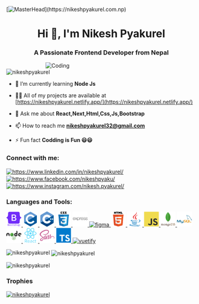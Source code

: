 [![MasterHead]([https://camo.githubusercontent.com/ba9f3bd30647e352a3f5e1e45eb45c6ec7bad6155cd16aaedf4a426738da0ca5/68747470733a2f2f696e646f616e616c79746963612e636f6d2f7374617469632f696d616765732f62616e6e6572722e676966](https://user-images.githubusercontent.com/115187902/230700872-d5f44b85-56c7-4e27-80a4-6e2db901e60c.gif))](https://nikeshpyakurel.com.np)
<h1 align="center">Hi 👋, I'm Nikesh Pyakurel</h1>
<h3 align="center">A Passionate Frontend Developer from Nepal</h3>
<img align="right" alt="Coding" width="400" src="https://www.sarvika.com/wp-content/uploads/2021/03/Backend-Developer-Python-GIF-Dribble.gif">


<p align="left"> <img src="https://komarev.com/ghpvc/?username=nikeshpyakurel&label=Profile%20views&color=0e75b6&style=flat" alt="nikeshpyakurel" /> </p>


- 🌱 I’m currently learning **Node Js**

- 👨‍💻 All of my projects are available at [https://nikeshpyakurel.netlify.app/](https://nikeshpyakurel.netlify.app/)

- 💬 Ask me about **React,Next,Html,Css,Js,Bootstrap**

- 📫 How to reach me **nikeshpyakurel32@gmail.com**

- ⚡ Fun fact **Codding is Fun 😃😃**

<h3 align="left">Connect with me:</h3>
<p align="left">
<a href="https://linkedin.com/in/https://www.linkedin.com/in/nikeshpyakurel/" target="blank"><img align="center" src="https://raw.githubusercontent.com/rahuldkjain/github-profile-readme-generator/master/src/images/icons/Social/linked-in-alt.svg" alt="https://www.linkedin.com/in/nikeshpyakurel/" height="30" width="40" /></a>
<a href="https://fb.com/https://www.facebook.com/nikeshpyaku/" target="blank"><img align="center" src="https://raw.githubusercontent.com/rahuldkjain/github-profile-readme-generator/master/src/images/icons/Social/facebook.svg" alt="https://www.facebook.com/nikeshpyaku/" height="30" width="40" /></a>
<a href="https://instagram.com/https://www.instagram.com/nikesh.pyakurel/" target="blank"><img align="center" src="https://raw.githubusercontent.com/rahuldkjain/github-profile-readme-generator/master/src/images/icons/Social/instagram.svg" alt="https://www.instagram.com/nikesh.pyakurel/" height="30" width="40" /></a>
</p>

<h3 align="left">Languages and Tools:</h3>
<p align="left"> <a href="https://getbootstrap.com" target="_blank" rel="noreferrer"> <img src="https://raw.githubusercontent.com/devicons/devicon/master/icons/bootstrap/bootstrap-plain-wordmark.svg" alt="bootstrap" width="40" height="40"/> </a> <a href="https://www.cprogramming.com/" target="_blank" rel="noreferrer"> <img src="https://raw.githubusercontent.com/devicons/devicon/master/icons/c/c-original.svg" alt="c" width="40" height="40"/> </a> <a href="https://www.w3schools.com/cpp/" target="_blank" rel="noreferrer"> <img src="https://raw.githubusercontent.com/devicons/devicon/master/icons/cplusplus/cplusplus-original.svg" alt="cplusplus" width="40" height="40"/> </a> <a href="https://www.w3schools.com/css/" target="_blank" rel="noreferrer"> <img src="https://raw.githubusercontent.com/devicons/devicon/master/icons/css3/css3-original-wordmark.svg" alt="css3" width="40" height="40"/> </a> <a href="https://expressjs.com" target="_blank" rel="noreferrer"> <img src="https://raw.githubusercontent.com/devicons/devicon/master/icons/express/express-original-wordmark.svg" alt="express" width="40" height="40"/> </a> <a href="https://www.figma.com/" target="_blank" rel="noreferrer"> <img src="https://www.vectorlogo.zone/logos/figma/figma-icon.svg" alt="figma" width="40" height="40"/> </a> <a href="https://www.w3.org/html/" target="_blank" rel="noreferrer"> <img src="https://raw.githubusercontent.com/devicons/devicon/master/icons/html5/html5-original-wordmark.svg" alt="html5" width="40" height="40"/> </a> <a href="https://www.java.com" target="_blank" rel="noreferrer"> <img src="https://raw.githubusercontent.com/devicons/devicon/master/icons/java/java-original.svg" alt="java" width="40" height="40"/> </a> <a href="https://developer.mozilla.org/en-US/docs/Web/JavaScript" target="_blank" rel="noreferrer"> <img src="https://raw.githubusercontent.com/devicons/devicon/master/icons/javascript/javascript-original.svg" alt="javascript" width="40" height="40"/> </a> <a href="https://www.mongodb.com/" target="_blank" rel="noreferrer"> <img src="https://raw.githubusercontent.com/devicons/devicon/master/icons/mongodb/mongodb-original-wordmark.svg" alt="mongodb" width="40" height="40"/> </a> <a href="https://www.mysql.com/" target="_blank" rel="noreferrer"> <img src="https://raw.githubusercontent.com/devicons/devicon/master/icons/mysql/mysql-original-wordmark.svg" alt="mysql" width="40" height="40"/> </a> <a href="https://nodejs.org" target="_blank" rel="noreferrer"> <img src="https://raw.githubusercontent.com/devicons/devicon/master/icons/nodejs/nodejs-original-wordmark.svg" alt="nodejs" width="40" height="40"/> </a> <a href="https://reactjs.org/" target="_blank" rel="noreferrer"> <img src="https://raw.githubusercontent.com/devicons/devicon/master/icons/react/react-original-wordmark.svg" alt="react" width="40" height="40"/> </a> <a href="https://sass-lang.com" target="_blank" rel="noreferrer"> <img src="https://raw.githubusercontent.com/devicons/devicon/master/icons/sass/sass-original.svg" alt="sass" width="40" height="40"/> </a> <a href="https://www.typescriptlang.org/" target="_blank" rel="noreferrer"> <img src="https://raw.githubusercontent.com/devicons/devicon/master/icons/typescript/typescript-original.svg" alt="typescript" width="40" height="40"/> </a> <a href="https://vuetifyjs.com/en/" target="_blank" rel="noreferrer"> <img src="https://bestofjs.org/logos/vuetify.svg" alt="vuetify" width="40" height="40"/> </a> </p>

<p><img align="left" src="https://github-readme-stats.vercel.app/api/top-langs?username=nikeshpyakurel&show_icons=true&locale=en&layout=compact" alt="nikeshpyakurel" /></p>

<p>&nbsp;<img align="center" src="https://github-readme-stats.vercel.app/api?username=nikeshpyakurel&show_icons=true&locale=en" alt="nikeshpyakurel" /></p>

<p><img align="center" src="https://github-readme-streak-stats.herokuapp.com/?user=nikeshpyakurel&" alt="nikeshpyakurel" /></p>
<h3>Trophies</h3>
<p align="left"> <a href="https://github.com/ryo-ma/github-profile-trophy"><img src="https://github-profile-trophy.vercel.app/?username=nikeshpyakurel" alt="nikeshpyakurel" /></a> </p>
